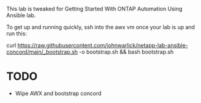 This lab is tweaked for Getting Started With ONTAP Automation Using Ansible lab.

To get up and running quickly, ssh into the awx vm once your lab is up and run this:

curl https://raw.githubusercontent.com/johnwarlick/netapp-lab-ansible-concord/main/_bootstrap.sh -o bootstrap.sh && bash bootstrap.sh

# TODO 
- Wipe AWX and bootstrap concord
